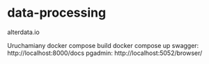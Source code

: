 # data-processing
alterdata.io


Uruchamiany
docker compose build
docker compose up
swagger: http://localhost:8000/docs
pgadmin: http://localhost:5052/browser/

